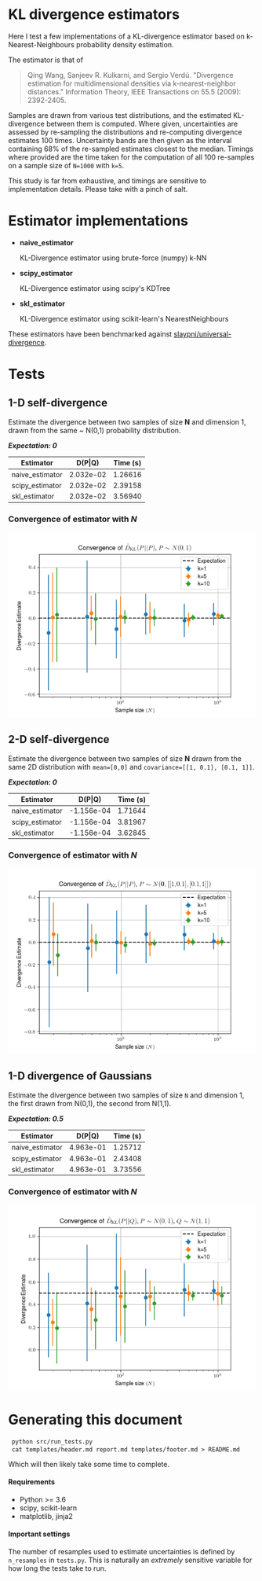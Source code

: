 # KL divergence estimators

Here I test a few implementations of a KL-divergence estimator
based on k-Nearest-Neighbours probability density estimation.

The estimator is that of 

> Qing Wang, Sanjeev R. Kulkarni, and Sergio Verdú. "Divergence estimation for multidimensional densities via k-nearest-neighbor distances." Information Theory, IEEE Transactions on 55.5 (2009): 2392-2405.

Samples are drawn from various test distributions, and the estimated
KL-divergence between them is computed. Where given, uncertainties are
assessed by re-sampling the distributions and re-computing divergence estimates
100 times. Uncertainty bands are then given as the interval
containing 68% of the re-sampled estimates closest to the median. Timings
where provided are the time taken for the computation of all 100 re-samples
on a sample size of `N=1000` with `k=5`.

This study is far from exhaustive, and timings are sensitive to implementation
details. Please take with a pinch of salt.

# Estimator implementations


 - **naive_estimator**

    KL-Divergence estimator using brute-force (numpy) k-NN

 - **scipy_estimator**

    KL-Divergence estimator using scipy's KDTree

 - **skl_estimator**

    KL-Divergence estimator using scikit-learn's NearestNeighbours


These estimators have been benchmarked against [slaypni/universal-divergence](https://github.com/slaypni/universal-divergence).

# Tests



## 1-D self-divergence
 Estimate the divergence between two samples of size **N** and dimension
    1, drawn from the same ~ N(0,1) probability distribution.

***Expectation: 0***

|    Estimator    |  D(P\|Q) | Time (s)|
|-----------------|----------|---------|
|naive_estimator  | 2.032e-02|1.26616|
|scipy_estimator  | 2.032e-02|2.39158|
|skl_estimator    | 2.032e-02|3.56940|

### Convergence of estimator with *N*
![Convergence Plot](figures/self_divergence_1d_convergence.png)



## 2-D self-divergence
 Estimate the divergence between two samples of size **N** drawn
    from the same 2D distribution with
    `mean=[0,0]` and `covariance=[[1, 0.1], [0.1, 1]]`.

***Expectation: 0***

|    Estimator    |  D(P\|Q) | Time (s)|
|-----------------|----------|---------|
|naive_estimator  |-1.156e-04|1.71644|
|scipy_estimator  |-1.156e-04|3.81967|
|skl_estimator    |-1.156e-04|3.62845|

### Convergence of estimator with *N*
![Convergence Plot](figures/self_divergence_2d_convergence.png)



## 1-D divergence of Gaussians
 Estimate the divergence between two samples of size `N` and dimension
    1, the first drawn from N(0,1), the second from N(1,1).

***Expectation: 0.5***

|    Estimator    |  D(P\|Q) | Time (s)|
|-----------------|----------|---------|
|naive_estimator  | 4.963e-01|1.25712|
|scipy_estimator  | 4.963e-01|2.43408|
|skl_estimator    | 4.963e-01|3.73556|

### Convergence of estimator with *N*
![Convergence Plot](figures/gaussian_divergence_1d_convergence.png)

# Generating this document

```Shell
 python src/run_tests.py
 cat templates/header.md report.md templates/footer.md > README.md
```

Which will then likely take some time to complete.

#### Requirements

- Python >= 3.6
- scipy, scikit-learn
- matplotlib, jinja2

#### Important settings

The number of resamples used to estimate uncertainties is defined by
`n_resamples` in `tests.py`. This is naturally an *extremely* sensitive variable
for how long the tests take to run.

